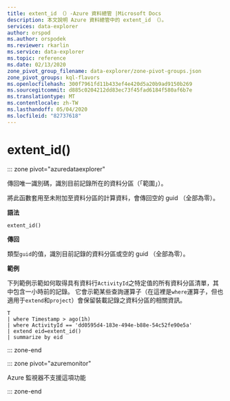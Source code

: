 ```yaml
---
title: extent_id （）-Azure 資料總管 |Microsoft Docs
description: 本文說明 Azure 資料總管中的 extent_id （）。
services: data-explorer
author: orspod
ms.author: orspodek
ms.reviewer: rkarlin
ms.service: data-explorer
ms.topic: reference
ms.date: 02/13/2020
zone_pivot_group_filename: data-explorer/zone-pivot-groups.json
zone_pivot_groups: kql-flavors
ms.openlocfilehash: 300f7961fd11b433ef4e420d5a20b9ad9150b269
ms.sourcegitcommit: d885c0204212dd83ec73f45fad6184f580af6b7e
ms.translationtype: MT
ms.contentlocale: zh-TW
ms.lasthandoff: 05/04/2020
ms.locfileid: "82737618"
---
```

# <a name="extent_id"></a>extent_id()

::: zone pivot="azuredataexplorer"

傳回唯一識別碼，識別目前記錄所在的資料分區（「範圍」）。 

將此函數套用至未附加至資料分區的計算資料，會傳回空的 guid （全部為零）。

**語法**

`extent_id()`

**傳回**

類型`guid`的值，識別目前記錄的資料分區或空的 guid （全部為零）。

**範例**

下列範例示範如何取得具有資料行`ActivityId`之特定值的所有資料分區清單，其中包含一小時前的記錄。 它會示範某些查詢運算子（在這裡是`where`運算子，但也適用于`extend`和`project`）會保留裝載記錄之資料分區的相關資訊。

```kusto
T
| where Timestamp > ago(1h)
| where ActivityId == 'dd0595d4-183e-494e-b88e-54c52fe90e5a'
| extend eid=extent_id()
| summarize by eid
```

::: zone-end

::: zone pivot="azuremonitor"

Azure 監視器不支援這項功能

::: zone-end
